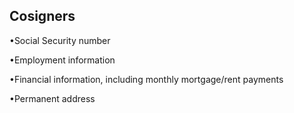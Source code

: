 ## Cosigners
 •Social Security number  

 •Employment information  
 
 •Financial information, including monthly mortgage/rent payments  
 
•Permanent address 